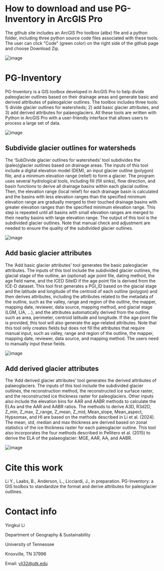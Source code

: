 # How to download and use PG-Inventory in ArcGIS Pro
The github site includes an ArcGIS Pro toolbox (atbx) file and a python folder, including three python source code files associated with these tools. The user can click "Code" (green color) on the right side of the github page and choose Download Zip.

![image](https://github.com/user-attachments/assets/70915862-aa04-4502-be73-756a768345ee)


# PG-Inventory
PG-Inventory is a GIS toolbox developed in ArcGIS Pro to help divide paleoglacier outlines based on their drainage areas and generate basic and derived attributes of paleogalcier outlines. The toolbox includes three tools: 1) divide glacier outlines for watersheds; 
2) add basic glacier attributes, and 3) add derived attributes for palaeoglaciers. All these tools are written with Python in ArcGIS Pro with a user-friendly interface that allows users to process a large set of data.

![image](https://github.com/user-attachments/assets/df9561da-d43f-47c9-b5f3-2691a0e4bb0d)


## Subdivide glacier outlines for watersheds 
The ‘SubDivide glacier outlines for watersheds’ tool subdivides the (paleo)glacier outlines based on drainage areas. The inputs of this tool include a digital elevation model (DEM), an input glacier outline (polygon) file,
and a minimum elevation range (relief) to form a glacier. The program uses several hydrological tools, including fill (fill sinks), flow direction, and basin functions to derive all drainage basins within each glacial 
outline. Then, the elevation range (local relief) for each drainage basin is calculated and the basins with less elevation ranges than the specified minimum elevation range are gradually merged to their touched drainage 
basins with greater elevation ranges than the specified minimum elevation range. This step is repeated until all basins with small elevation ranges are merged to their nearby basins with large elevation range. 
The output of this tool is the subdivided glacier outlines. Note that manual check and adjustment are needed to ensure the quality of the subdivided glacier outlines. 

![image](https://github.com/user-attachments/assets/4fc432d2-ce40-4af6-abf2-fb658f4d17a1)


## Add basic glacier attributes
The ‘Add basic glacier attributes’ tool generates the basic paleoglacier attributes. The inputs of this tool include the subdivided glacier outlines, the glacial stage of the outline, an (optional) age point file, 
dating method, the age field name, and the ICED SiteID if the age point file is derived from the ICE-D dataset. This tool first generates a PGI_ID based on the glacial stage and the latitude and longitude of the centroid 
of each outline (polygon) and then derives attributes, including the attributes related to the metadata of the outline, such as the valley, range and region of the outline, the mapper, mapping date, reviewer, data source, 
mapping method, and glacial stage (LGM, LIA, …), and the attributes automatically derived from the outline, such as area, perimeter, centroid latitude and longitude. If the age point file is provided, this tool will also 
generate the age-related attributes. Note that this tool only creates fields but does not fill the attributes that require manual input, such as valley, range and region of the outline, the mapper, mapping date, reviewer, 
data source, and mapping method. The users need to manually input these fields.

![image](https://github.com/user-attachments/assets/13605d94-0b46-4cc8-8073-2abb0e63dc4c)
 

## Add derived glacier attributes
The ‘Add derived glacier attributes’ tool generates the derived attributes of palaeoglaciers. The inputs of this tool include the subdivided glacier outlines, the reconstruction method, the reconstructed ice surface 
raster, and the reconstructed ice thickness raster for paleoglaciers. Other inputs also include the elevation bins for AAR and AABR methods to calculate the ELAs and the AAR and AABR ratios. The methods to derive A3D, R3d2D, 
Z_min, Z_max, Z_range, Z_mean, Z_mid, Mean_slope, Mean_aspect, Hypsomax, and HI are based on the methods described in Li et al. (2024). The mean, std, median and max thickness are derived based on zonal statistics of 
the ice thickness raster for each paleoglacier outline. This tool also incorporates the four methods described in Pellitero et al. (2015) to derive the ELA of the palaeoglacier: MGE, AAR, AA, and AABR.

![image](https://github.com/user-attachments/assets/66f42062-f233-4420-ad5f-dd5bd93ef6ca)


# Cite this work
Li Y., Laabs, B., Anderson, L., Licciardi, J., in preparation. PG-Inventory: a GIS toolbox to standardize the format and derive attributes for paleoglacier outlines.

# Contact info
Yingkui Li

Department of Geography & Sustainability

University of Tennessee

Knoxville, TN 37996

Email: yli32@utk.edu
